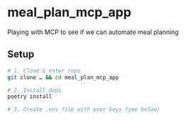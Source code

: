 # meal_plan_mcp_app
Playing with MCP to see if we can automate meal planning


## Setup

```bash
# 1. Clone & enter repo
git clone … && cd meal_plan_mcp_app

# 2. Install deps
poetry install

# 3. Create .env file with your keys (see below)
